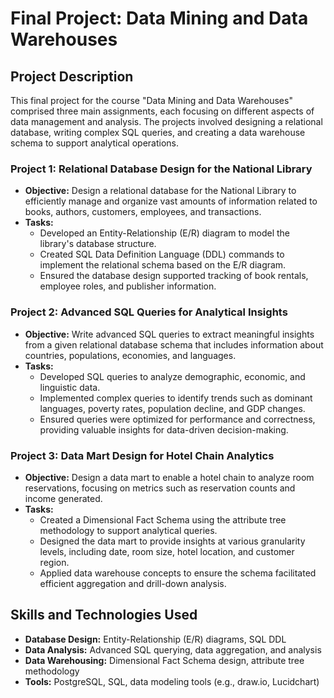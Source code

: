 # Final Project: Data Mining and Data Warehouses

## Project Description

This final project for the course "Data Mining and Data Warehouses" comprised three main assignments, each focusing on different aspects of data management and analysis. The projects involved designing a relational database, writing complex SQL queries, and creating a data warehouse schema to support analytical operations.

### Project 1: Relational Database Design for the National Library
- **Objective:** Design a relational database for the National Library to efficiently manage and organize vast amounts of information related to books, authors, customers, employees, and transactions.
- **Tasks:**
  - Developed an Entity-Relationship (E/R) diagram to model the library's database structure.
  - Created SQL Data Definition Language (DDL) commands to implement the relational schema based on the E/R diagram.
  - Ensured the database design supported tracking of book rentals, employee roles, and publisher information.
  
### Project 2: Advanced SQL Queries for Analytical Insights
- **Objective:** Write advanced SQL queries to extract meaningful insights from a given relational database schema that includes information about countries, populations, economies, and languages.
- **Tasks:**
  - Developed SQL queries to analyze demographic, economic, and linguistic data.
  - Implemented complex queries to identify trends such as dominant languages, poverty rates, population decline, and GDP changes.
  - Ensured queries were optimized for performance and correctness, providing valuable insights for data-driven decision-making.

### Project 3: Data Mart Design for Hotel Chain Analytics
- **Objective:** Design a data mart to enable a hotel chain to analyze room reservations, focusing on metrics such as reservation counts and income generated.
- **Tasks:**
  - Created a Dimensional Fact Schema using the attribute tree methodology to support analytical queries.
  - Designed the data mart to provide insights at various granularity levels, including date, room size, hotel location, and customer region.
  - Applied data warehouse concepts to ensure the schema facilitated efficient aggregation and drill-down analysis.

## Skills and Technologies Used
- **Database Design:** Entity-Relationship (E/R) diagrams, SQL DDL
- **Data Analysis:** Advanced SQL querying, data aggregation, and analysis
- **Data Warehousing:** Dimensional Fact Schema design, attribute tree methodology
- **Tools:** PostgreSQL, SQL, data modeling tools (e.g., draw.io, Lucidchart)

